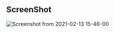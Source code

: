 ## ScreenShot

![Screenshot from 2021-02-13 15-46-00](https://user-images.githubusercontent.com/28594629/107847561-a6b0bf80-6e12-11eb-984d-485f5f2e6330.png)


